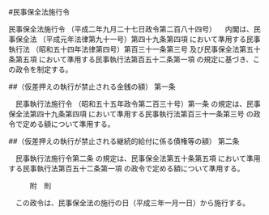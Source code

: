 #民事保全法施行令



民事保全法施行令
（平成二年九月二十七日政令第二百八十四号）
　内閣は、民事保全法
（平成元年法律第九十一号）第四十九条第四項
において準用する民事執行法
（昭和五十四年法律第四号）第百三十一条第三号
及び民事保全法第五十条第五項
において準用する民事執行法第百五十二条第一項
の規定に基づき、この政令を制定する。

##（仮差押えの執行が禁止される金銭の額）
第一条

　民事執行法施行令
（昭和五十五年政令第二百三十号）第一条
の規定は、民事保全法第四十九条第四項
において準用する民事執行法第百三十一条第三号
の政令で定める額について準用する。



##（仮差押えの執行が禁止される継続的給付に係る債権等の額）
第二条

　民事執行法施行令第二条
の規定は、民事保全法第五十条第五項
において準用する民事執行法第百五十二条第一項
の政令で定める額について準用する。




　　　附　則


　この政令は、民事保全法の施行の日（平成三年一月一日）から施行する。






